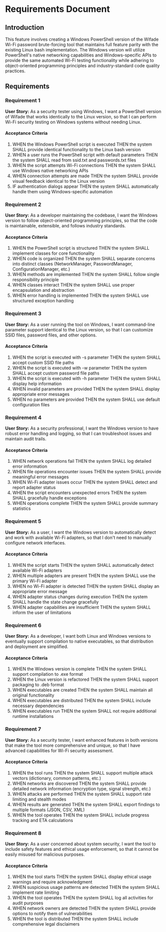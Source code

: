 # Requirements Document

## Introduction

This feature involves creating a Windows PowerShell version of the Wifade Wi-Fi password brute-forcing tool that maintains full feature parity with the existing Linux bash implementation. The Windows version will utilize PowerShell's native networking capabilities and Windows-specific APIs to provide the same automated Wi-Fi testing functionality while adhering to object-oriented programming principles and industry-standard code quality practices.

## Requirements

### Requirement 1

**User Story:** As a security tester using Windows, I want a PowerShell version of Wifade that works identically to the Linux version, so that I can perform Wi-Fi security testing on Windows systems without needing Linux.

#### Acceptance Criteria

1. WHEN the Windows PowerShell script is executed THEN the system SHALL provide identical functionality to the Linux bash version
2. WHEN a user runs the PowerShell script with default parameters THEN the system SHALL read from ssid.txt and passwords.txt files
3. WHEN the script attempts Wi-Fi connections THEN the system SHALL use Windows native networking APIs
4. WHEN connection attempts are made THEN the system SHALL provide visual feedback identical to the Linux version
5. IF authentication dialogs appear THEN the system SHALL automatically handle them using Windows-specific automation

### Requirement 2

**User Story:** As a developer maintaining the codebase, I want the Windows version to follow object-oriented programming principles, so that the code is maintainable, extensible, and follows industry standards.

#### Acceptance Criteria

1. WHEN the PowerShell script is structured THEN the system SHALL implement classes for core functionality
2. WHEN code is organized THEN the system SHALL separate concerns into distinct classes (NetworkManager, PasswordManager, ConfigurationManager, etc.)
3. WHEN methods are implemented THEN the system SHALL follow single responsibility principle
4. WHEN classes interact THEN the system SHALL use proper encapsulation and abstraction
5. WHEN error handling is implemented THEN the system SHALL use structured exception handling

### Requirement 3

**User Story:** As a user running the tool on Windows, I want command-line parameter support identical to the Linux version, so that I can customize SSID files, password files, and other options.

#### Acceptance Criteria

1. WHEN the script is executed with -s parameter THEN the system SHALL accept custom SSID file paths
2. WHEN the script is executed with -w parameter THEN the system SHALL accept custom password file paths
3. WHEN the script is executed with -h parameter THEN the system SHALL display help information
4. WHEN invalid parameters are provided THEN the system SHALL display appropriate error messages
5. WHEN no parameters are provided THEN the system SHALL use default configuration files

### Requirement 4

**User Story:** As a security professional, I want the Windows version to have robust error handling and logging, so that I can troubleshoot issues and maintain audit trails.

#### Acceptance Criteria

1. WHEN network operations fail THEN the system SHALL log detailed error information
2. WHEN file operations encounter issues THEN the system SHALL provide meaningful error messages
3. WHEN Wi-Fi adapter issues occur THEN the system SHALL detect and report adapter status
4. WHEN the script encounters unexpected errors THEN the system SHALL gracefully handle exceptions
5. WHEN operations complete THEN the system SHALL provide summary statistics

### Requirement 5

**User Story:** As a user, I want the Windows version to automatically detect and work with available Wi-Fi adapters, so that I don't need to manually configure network interfaces.

#### Acceptance Criteria

1. WHEN the script starts THEN the system SHALL automatically detect available Wi-Fi adapters
2. WHEN multiple adapters are present THEN the system SHALL use the primary Wi-Fi adapter
3. WHEN no Wi-Fi adapter is detected THEN the system SHALL display an appropriate error message
4. WHEN adapter status changes during execution THEN the system SHALL handle the state change gracefully
5. WHEN adapter capabilities are insufficient THEN the system SHALL inform the user of limitations

### Requirement 6

**User Story:** As a developer, I want both Linux and Windows versions to eventually support compilation to native executables, so that distribution and deployment are simplified.

#### Acceptance Criteria

1. WHEN the Windows version is complete THEN the system SHALL support compilation to .exe format
2. WHEN the Linux version is refactored THEN the system SHALL support packaging to .deb format
3. WHEN executables are created THEN the system SHALL maintain all original functionality
4. WHEN executables are distributed THEN the system SHALL include necessary dependencies
5. WHEN executables run THEN the system SHALL not require additional runtime installations

### Requirement 7

**User Story:** As a security tester, I want enhanced features in both versions that make the tool more comprehensive and unique, so that I have advanced capabilities for Wi-Fi security assessment.

#### Acceptance Criteria

1. WHEN the tool runs THEN the system SHALL support multiple attack vectors (dictionary, common patterns, etc.)
2. WHEN networks are discovered THEN the system SHALL provide detailed network information (encryption type, signal strength, etc.)
3. WHEN attacks are performed THEN the system SHALL support rate limiting and stealth modes
4. WHEN results are generated THEN the system SHALL export findings to multiple formats (JSON, CSV, XML)
5. WHEN the tool operates THEN the system SHALL include progress tracking and ETA calculations

### Requirement 8

**User Story:** As a user concerned about system security, I want the tool to include safety features and ethical usage enforcement, so that it cannot be easily misused for malicious purposes.

#### Acceptance Criteria

1. WHEN the tool starts THEN the system SHALL display ethical usage warnings and require acknowledgment
2. WHEN suspicious usage patterns are detected THEN the system SHALL implement rate limiting
3. WHEN the tool operates THEN the system SHALL log all activities for audit purposes
4. WHEN network owners are detected THEN the system SHALL provide options to notify them of vulnerabilities
5. WHEN the tool is distributed THEN the system SHALL include comprehensive legal disclaimers